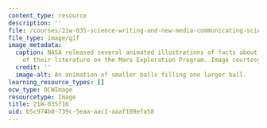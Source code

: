 ```yaml
---
content_type: resource
description: ''
file: /courses/21w-035-science-writing-and-new-media-communicating-science-to-the-public-fall-2016/b5c974b0739c5eaaaac1aaaf189efa58_21W-035f16.jpg
file_type: image/gif
image_metadata:
  caption: NASA released several animated illustrations of facts about Mars as part
    of their literature on the Mars Exploration Program. Image courtesy of [NASA](https://mars.nasa.gov/allaboutmars/facts/#?c=inspace&s=distance).
  credit: ''
  image-alt: An animation of smaller balls filling one larger ball.
learning_resource_types: []
ocw_type: OCWImage
resourcetype: Image
title: 21W-035f16
uid: b5c974b0-739c-5eaa-aac1-aaaf189efa58
---
```

